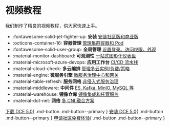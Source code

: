 # 视频教程

我们制作了精良的视频教程，供大家快速上手。

<div class="grid cards" markdown>

- :fontawesome-solid-jet-fighter-up: **安装** [安装社区版和商业版](./install.md)
- :octicons-container-16: **容器管理** [管理集群容器和 Pod](./kpanda.md)
- :fontawesome-solid-user-group: **全局管理** [设置登录、访问权限、外观](./ghippo.md)
- :material-monitor-dashboard: **可观测性** [一站式图形化仪表盘](./insight.md)
- :material-microsoft-azure-devops: **应用工作台** [CI/CD 流水线](./amamba.md)
- :material-cloud-check: **多云编排** [管理多云实例/负载/策略](./kairship.md)
- :material-engine: **微服务引擎** [微服务治理中心和网关](./skoala.md)
- :material-table-refresh: **服务网格** [非侵入式服务治理](./mspider.md)
- :material-middleware: **中间件** [ES, Kafka, MinIO, MySQL 等](./mcamel.md)
- :material-warehouse: **镜像仓库** [镜像集成和托管服务](./kangaroo.md)
- :material-dot-net: **网络** [多 CNI 融合方案](./network.md)

</div>

[下载 DCE 5.0](../download/dce5.md){ .md-button .md-button--primary }
[安装 DCE 5.0](../install/intro.md){ .md-button .md-button--primary }
[申请社区免费体验](../dce/license0.md){ .md-button .md-button--primary }